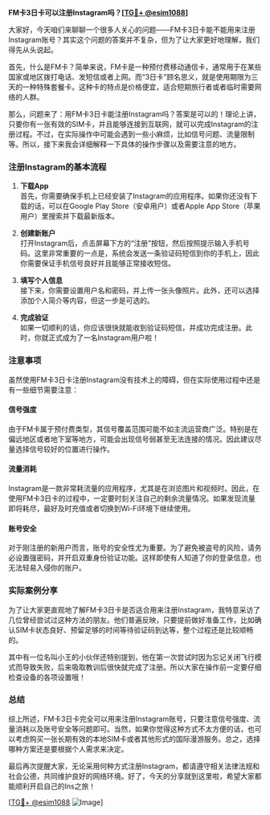 **FM卡3日卡可以注册Instagram吗？[[TG💪+ @esim1088](https://t.me/s/esim1088)]**

大家好，今天咱们来聊聊一个很多人关心的问题——FM卡3日卡能不能用来注册Instagram账号？其实这个问题的答案并不复杂，但为了让大家更好地理解，我们得先从头说起。

首先，什么是FM卡？简单来说，FM卡是一种预付费移动通信卡，通常用于在某些国家或地区拨打电话、发短信或者上网。而“3日卡”顾名思义，就是使用期限为三天的一种特殊套餐卡。这种卡的特点是价格便宜，适合短期旅行者或者临时需要网络的人群。

那么，问题来了：用FM卡3日卡能注册Instagram吗？答案是可以的！理论上讲，只要你有一张有效的SIM卡，并且能够连接到互联网，就可以完成Instagram的注册过程。不过，在实际操作中可能会遇到一些小麻烦，比如信号问题、流量限制等。所以，接下来我会详细解释一下具体的操作步骤以及需要注意的地方。

### 注册Instagram的基本流程

1. **下载App**  
   首先，你需要确保手机上已经安装了Instagram的应用程序。如果你还没有下载的话，可以在Google Play Store（安卓用户）或者Apple App Store（苹果用户）里搜索并下载最新版本。

2. **创建新账户**  
   打开Instagram后，点击屏幕下方的“注册”按钮，然后按照提示输入手机号码。这里非常重要的一点是，系统会发送一条验证码短信到你的手机上，因此你需要保证手机信号良好并且能够正常接收短信。

3. **填写个人信息**  
   接下来，你需要设置用户名和密码，并上传一张头像照片。此外，还可以选择添加个人简介等内容，但这一步是可选的。

4. **完成验证**  
   如果一切顺利的话，你应该很快就能收到验证码短信，并成功完成注册。此时，你就正式成为了一名Instagram用户啦！

### 注意事项

虽然使用FM卡3日卡注册Instagram没有技术上的障碍，但在实际使用过程中还是有一些细节需要注意：

#### 信号强度
由于FM卡属于预付费类型，其信号覆盖范围可能不如主流运营商广泛。特别是在偏远地区或者地下室等地方，可能会出现信号弱甚至无法连接的情况。因此建议尽量选择信号较好的位置进行操作。

#### 流量消耗
Instagram是一款非常耗流量的应用程序，尤其是在浏览图片和视频时。因此，在使用FM卡3日卡的过程中，一定要时刻关注自己的剩余流量情况。如果发现流量即将耗尽，最好及时充值或者切换到Wi-Fi环境下继续使用。

#### 账号安全
对于刚注册的新用户而言，账号的安全性尤为重要。为了避免被盗号的风险，请务必设置强密码，并开启双重身份验证功能。这样即使有人知道了你的登录信息，也无法轻易入侵你的账户。

### 实际案例分享

为了让大家更直观地了解FM卡3日卡是否适合用来注册Instagram，我特意采访了几位曾经尝试过这种方法的朋友。他们普遍反映，只要提前做好准备工作，比如确认SIM卡状态良好、预留足够的时间等待验证码到达等，整个过程还是比较顺畅的。

其中有一位名叫小王的小伙伴还特别提到，他在第一次尝试时因为忘记关闭飞行模式而导致失败，后来吸取教训后很快就完成了注册。所以大家在操作前一定要仔细检查设备的各项设置哦！

### 总结

综上所述，FM卡3日卡完全可以用来注册Instagram账号，只要注意信号强度、流量消耗以及账号安全等问题即可。当然，如果你觉得这种方式不太方便的话，也可以考虑购买一张长期有效的本地SIM卡或者其他形式的国际漫游服务。总之，选择哪种方案还是要根据个人需求来决定。

最后再次提醒大家，无论采用何种方式注册Instagram，都请遵守相关法律法规和社会公德，共同维护良好的网络环境。好了，今天的分享就到这里啦，希望大家都能顺利开启自己的Ins之旅！

[[TG💪+ @esim1088](https://t.me/s/esim1088) ![Image](https://i.postimg.cc/4NQfJmqS/Snipaste-2025-05-13-00-14-12.png)]